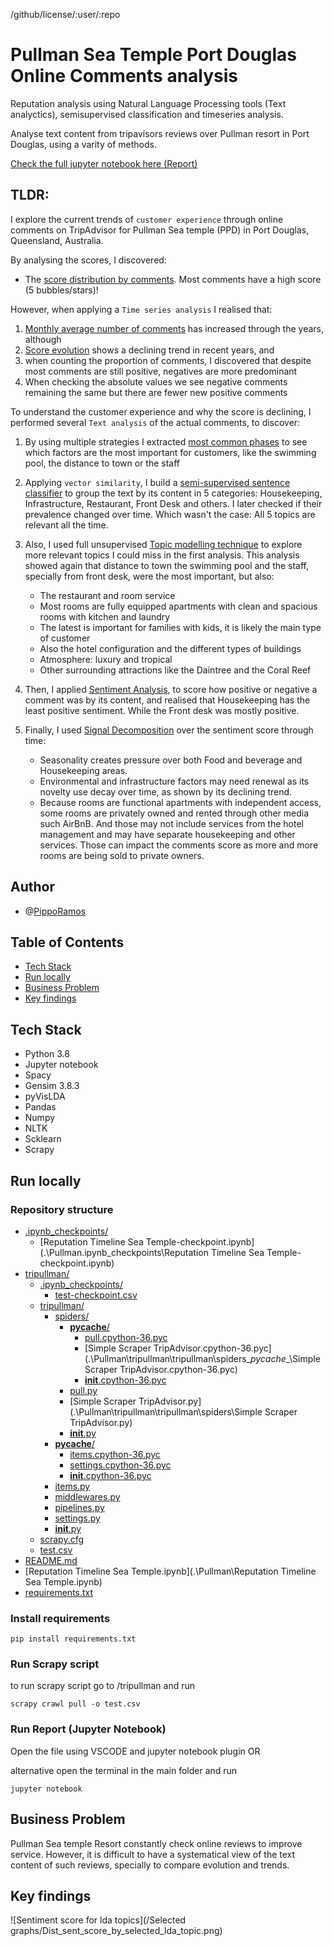 /github/license/:user/:repo

# Pullman Sea Temple Port Douglas Online Comments analysis
Reputation analysis using Natural Language Processing tools (Text analyctics), semisupervised classification and timeseries analysis.

Analyse text content from tripavisors reviews over Pullman resort in Port Douglas, using a varity of methods.

[Check the full jupyter notebook here (Report)](http://nbviewer.jupyter.org/github/anankeman/Pullman/blob/master/Reputation%20Timeline%20Sea%20Temple.ipynb)


## TLDR:


I explore the current trends of `customer experience` through online comments on TripAdvisor for Pullman Sea temple (PPD) in Port Douglas, Queensland, Australia.

By analysing the scores, I discovered:
- The [score distribution by comments](#how-scores-distribute). Most comments have a high score (5 bubbles/stars)!

However, when applying a `Time series analysis` I realised that:
1. [Monthly average number of comments](#timeseries) has increased through the years, although
2. [Score evolution](#score-through-time) shows a declining trend in recent years, and
3. when counting the proportion of comments, I discovered that despite most comments are still positive, negatives are more predominant
4. When checking the absolute values we see negative comments remaining the same but there are fewer new positive comments

To understand the customer experience and why the score is declining, I performed several `Text analysis` of the actual comments, to discover:
1. By using multiple strategies I extracted [most common phases](#the-comments) to see which factors are the most important for customers, like the swimming pool, the distance to town or the staff
2. Applying `vector similarity`, I build a [semi-supervised sentence classifier](#semi-supervised-classification-of-text) to group the text by its content in 5 categories: Housekeeping, Infrastructure, Restaurant, Front Desk and others. I later checked if their prevalence changed over time. Which wasn't the case: All 5 topics are relevant all the time.
3. Also, I used full unsupervised [Topic modelling technique](#other-way-to-classify-reviews-lda) to explore more relevant topics I could miss in the first analysis.
This analysis showed again that distance to town the swimming pool and the staff, specially from front desk, were the most important, but also: 
    - The restaurant and room service
    - Most rooms are fully equipped apartments with clean and spacious rooms with kitchen and laundry
    - The latest is important for families with kids, it is likely the main type of customer
    - Also the hotel configuration and the different types of buildings
    - Atmosphere: luxury and tropical
    - Other surrounding attractions like the Daintree and the Coral Reef
    
4. Then, I applied [Sentiment Analysis](#sentiment-analysis), to score how positive or negative a comment was by its content, and realised that Housekeeping has the least positive sentiment. While the Front desk was mostly positive.
5. Finally, I used [Signal Decomposition](#seasonal-decomposition) over the sentiment score through time:
    - Seasonality creates pressure over both Food and beverage and Housekeeping areas.
    - Environmental and infrastructure factors may need renewal as its novelty use decay over time, as shown by its declining trend.
    - Because rooms are functional apartments with independent access, some rooms are privately owned and rented through other media such AirBnB. And those may not include services from the hotel management and may have separate housekeeping and other services. Those can impact the comments score as more and more rooms are being sold to private owners.


## Author
- @[PippoRamos](https://github.com/pippo-sci)

## Table of Contents

- [Tech Stack](#tech-stack)
- [Run locally](#run-locally)
- [Business Problem](#business-problem)
- [Key findings](#key-findings)

## Tech Stack

- Python 3.8
- Jupyter notebook
- Spacy
- Gensim 3.8.3
- pyVisLDA
- Pandas
- Numpy
- NLTK
- Scklearn
- Scrapy

## Run locally

### Repository structure

* [.ipynb_checkpoints/](.\Pullman\.ipynb_checkpoints)
  * [Reputation Timeline Sea Temple-checkpoint.ipynb](.\Pullman\.ipynb_checkpoints\Reputation Timeline Sea Temple-checkpoint.ipynb)
* [tripullman/](.\Pullman\tripullman)
  * [.ipynb_checkpoints/](.\Pullman\tripullman\.ipynb_checkpoints)
    * [test-checkpoint.csv](.\Pullman\tripullman\.ipynb_checkpoints\test-checkpoint.csv)
  * [tripullman/](.\Pullman\tripullman\tripullman)
    * [spiders/](.\Pullman\tripullman\tripullman\spiders)
      * [__pycache__/](.\Pullman\tripullman\tripullman\spiders\__pycache__)
        * [pull.cpython-36.pyc](.\Pullman\tripullman\tripullman\spiders\__pycache__\pull.cpython-36.pyc)
        * [Simple Scraper TripAdvisor.cpython-36.pyc](.\Pullman\tripullman\tripullman\spiders\__pycache__\Simple Scraper TripAdvisor.cpython-36.pyc)
        * [__init__.cpython-36.pyc](.\Pullman\tripullman\tripullman\spiders\__pycache__\__init__.cpython-36.pyc)
      * [pull.py](.\Pullman\tripullman\tripullman\spiders\pull.py)
      * [Simple Scraper TripAdvisor.py](.\Pullman\tripullman\tripullman\spiders\Simple Scraper TripAdvisor.py)
      * [__init__.py](.\Pullman\tripullman\tripullman\spiders\__init__.py)
    * [__pycache__/](.\Pullman\tripullman\tripullman\__pycache__)
      * [items.cpython-36.pyc](.\Pullman\tripullman\tripullman\__pycache__\items.cpython-36.pyc)
      * [settings.cpython-36.pyc](.\Pullman\tripullman\tripullman\__pycache__\settings.cpython-36.pyc)
      * [__init__.cpython-36.pyc](.\Pullman\tripullman\tripullman\__pycache__\__init__.cpython-36.pyc)
    * [items.py](.\Pullman\tripullman\tripullman\items.py)
    * [middlewares.py](.\Pullman\tripullman\tripullman\middlewares.py)
    * [pipelines.py](.\Pullman\tripullman\tripullman\pipelines.py)
    * [settings.py](.\Pullman\tripullman\tripullman\settings.py)
    * [__init__.py](.\Pullman\tripullman\tripullman\__init__.py)
  * [scrapy.cfg](.\Pullman\tripullman\scrapy.cfg)
  * [test.csv](.\Pullman\tripullman\test.csv)
* [README.md](.\Pullman\README.md)
* [Reputation Timeline Sea Temple.ipynb](.\Pullman\Reputation Timeline Sea Temple.ipynb)
* [requirements.txt](.\Pullman\requirements.txt)


### Install requirements
```
pip install requirements.txt
```
### Run Scrapy script

to run scrapy script go to /tripullman and run
```
scrapy crawl pull -o test.csv
```
### Run Report (Jupyter Notebook)

Open the file using VSCODE and jupyter notebook plugin OR 

alternative open the terminal in the main folder and run

```
jupyter notebook
```

## Business Problem

Pullman Sea temple Resort constantly check online reviews to improve service. However, it is difficult to have a systematical view of the text content of such reviews, specially to compare evolution and trends.

## Key findings

![Sentiment score for lda topics](/Selected graphs/Dist_sent_score_by_selected_lda_topic.png)
